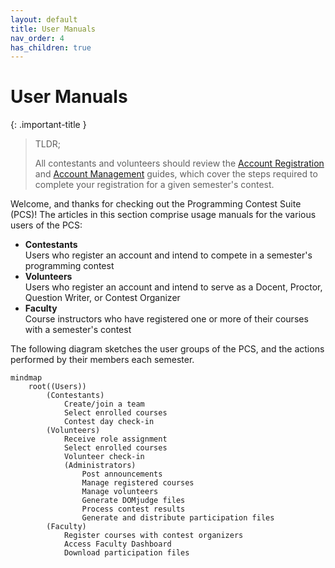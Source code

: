 ```yaml
---
layout: default
title: User Manuals
nav_order: 4
has_children: true
---
```


# User Manuals

{: .important-title }
> TLDR;
>
> All contestants and volunteers should review the [Account Registration](/usage/account_registration.html) and [Account Management](/usage/account_management.html) guides, which cover the steps required to complete your registration for a given semester's contest.

Welcome, and thanks for checking out the Programming Contest Suite (PCS)! The articles in this section comprise usage manuals for the various users of the PCS:

- **Contestants**  
    Users who register an account and intend to compete in a semester's programming contest
- **Volunteers**  
    Users who register an account and intend to serve as a Docent, Proctor, Question Writer, or Contest Organizer
- **Faculty**  
    Course instructors who have registered one or more of their courses with a semester's contest

The following diagram sketches the user groups of the PCS, and the actions performed by their members each semester.

``` mermaid
mindmap
    root((Users))
        (Contestants)
            Create/join a team
            Select enrolled courses
            Contest day check-in
        (Volunteers)
            Receive role assignment
            Select enrolled courses
            Volunteer check-in
            (Administrators)
                Post announcements
                Manage registered courses
                Manage volunteers
                Generate DOMjudge files
                Process contest results
                Generate and distribute participation files
        (Faculty)
            Register courses with contest organizers
            Access Faculty Dashboard
            Download participation files
```
